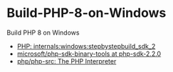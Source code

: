 # Build-PHP-8-on-Windows
Build PHP 8 on Windows

- [PHP: internals:windows:stepbystepbuild_sdk_2](https://wiki.php.net/internals/windows/stepbystepbuild_sdk_2)
- [microsoft/php-sdk-binary-tools at php-sdk-2.2.0](https://github.com/microsoft/php-sdk-binary-tools/tree/php-sdk-2.2.0)
- [php/php-src: The PHP Interpreter](https://github.com/php/php-src)
